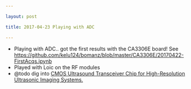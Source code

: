 ```yaml
---

layout: post

title: 2017-04-23 Playing with ADC

---
```



-   Playing with ADC.. got the first results with the CA3306E board! See
    https://github.com/kelu124/bomanz/blob/master/CA3306E/20170422-FirstAcqs.ipynb
-   Played with Loic on the RF modules
-   @todo dig into [CMOS Ultrasound Transceiver Chip for High-Resolution
    Ultrasonic
    Imaging Systems.](https://www.ncbi.nlm.nih.gov/pubmed/23853268)

